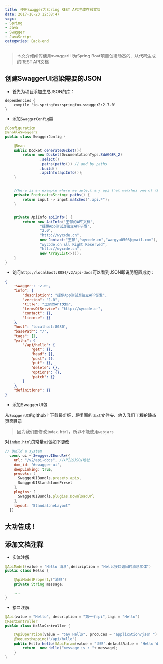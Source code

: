 ```yaml
---
title: 使用swagger为Spring REST API生成在线文档
date: 2017-10-23 12:58:47
tags:
- Spring
- Java
- Swagger
- JavaScript
categories: Back-end
---
```


> 本文介绍如何使用swaggerUI为Spring Boot项目创建动态的、从代码生成的REST API文档

<!-- more -->
## 创建SwaggerUI渲染需要的JSON
- 首先为项目添加生成JSON的库：

```
dependencies {
    compile "io.springfox:springfox-swagger2:2.7.0"
}
```
- 添加`SwaggerConfig`类

```java
@Configuration
@EnableSwagger2
public class SwaggerConfig {

    @Bean
    public Docket generateDocket(){
        return new Docket(DocumentationType.SWAGGER_2)
                .select()
                .paths(paths()) // and by paths
                .build()
                .apiInfo(apiInfo());
    }


    //Here is an example where we select any api that matches one of these paths
    private Predicate<String> paths() {
        return input -> input.matches(".api.*");
    }


    private ApiInfo apiInfo() {
        return new ApiInfo("王郁的API文档",
                "提供App测试及独立APP研发",
                "2.0",
                "http://wycode.cn",
                new Contact("王郁","wycode.cn","wangyu0503@gmail.com"),
                "wycode.cn All Right Reserved",
                "http://wycode.cn",
                new ArrayList<>());
    }
}
```

- 访问`http://localhost:8080/v2/api-docs`可以看到JSON即说明配置成功：

```JSON
{
    "swagger": "2.0",
    "info": {
        "description": "提供App测试及独立APP研发",
        "version": "2.0",
        "title": "王郁的API文档",
        "termsOfService": "http://wycode.cn",
        "contact": {},
        "license": {}
    },
    "host": "localhost:8080",
    "basePath": "/",
    "tags": [],
    "paths": {
        "/api/hello": {
            "get": {},
            "head": {},
            "post": {},
            "put": {},
            "delete": {},
            "options": {},
            "patch": {}
        }
    },
    "definitions": {}
}
```

- 添加SwaggerUI包

从`SwaggerUI`的github上下载最新版，将里面的`dist`文件夹，放入我们工程的静态页面目录

> 因为我们要修改`index.html`，所以不能使用`webjars`

对`index.html`的常量`ui`做如下更改

```JavaScript
// Build a system
  const ui = SwaggerUIBundle({
    url: "/v2/api-docs", //API的JSON地址
    dom_id: '#swagger-ui',
    deepLinking: true,
    presets: [
      SwaggerUIBundle.presets.apis,
      SwaggerUIStandalonePreset
    ],
    plugins: [
      SwaggerUIBundle.plugins.DownloadUrl
    ],
    layout: "StandaloneLayout"
  })
```


## 大功告成！

## 添加文档注释

- 实体注解

```Java
@ApiModel(value = "Hello 消息",description = "Hello接口返回的消息实体")
public class Hello {

    @ApiModelProperty("消息")
    private String message;

    ...
}
```

- 接口注解

```java
@Api(value = "Hello", description = "第一个api",tags = "Hello")
@RestController
public class HelloController {

    @ApiOperation(value = "Say Hello", produces = "application/json ")
    @RequestMapping("/api/hello")
    public Hello hello(@ApiParam(value = "消息",defaultValue = "Hello World!") @RequestParam(name = "message",defaultValue = "Hello World!")String message){
        return  new Hello("message is : "+ message);
    }
}
```
